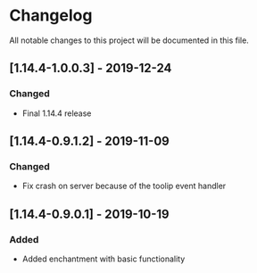 # Changelog
All notable changes to this project will be documented in this file.

## [1.14.4-1.0.0.3] - 2019-12-24
### Changed
 - Final 1.14.4 release

## [1.14.4-0.9.1.2] - 2019-11-09
### Changed
 - Fix crash on server because of the toolip event handler

## [1.14.4-0.9.0.1] - 2019-10-19
### Added
 - Added enchantment with basic functionality